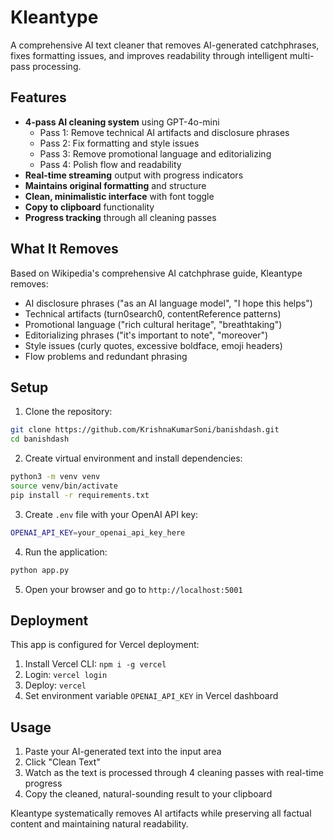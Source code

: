 # Kleantype

A comprehensive AI text cleaner that removes AI-generated catchphrases, fixes formatting issues, and improves readability through intelligent multi-pass processing.

## Features

- **4-pass AI cleaning system** using GPT-4o-mini
  - Pass 1: Remove technical AI artifacts and disclosure phrases
  - Pass 2: Fix formatting and style issues 
  - Pass 3: Remove promotional language and editorializing
  - Pass 4: Polish flow and readability
- **Real-time streaming** output with progress indicators
- **Maintains original formatting** and structure
- **Clean, minimalistic interface** with font toggle
- **Copy to clipboard** functionality
- **Progress tracking** through all cleaning passes

## What It Removes

Based on Wikipedia's comprehensive AI catchphrase guide, Kleantype removes:
- AI disclosure phrases ("as an AI language model", "I hope this helps")
- Technical artifacts (turn0search0, contentReference patterns)
- Promotional language ("rich cultural heritage", "breathtaking")
- Editorializing phrases ("it's important to note", "moreover")
- Style issues (curly quotes, excessive boldface, emoji headers)
- Flow problems and redundant phrasing

## Setup

1. Clone the repository:
```bash
git clone https://github.com/KrishnaKumarSoni/banishdash.git
cd banishdash
```

2. Create virtual environment and install dependencies:
```bash
python3 -m venv venv
source venv/bin/activate
pip install -r requirements.txt
```

3. Create `.env` file with your OpenAI API key:
```bash
OPENAI_API_KEY=your_openai_api_key_here
```

4. Run the application:
```bash
python app.py
```

5. Open your browser and go to `http://localhost:5001`

## Deployment

This app is configured for Vercel deployment:

1. Install Vercel CLI: `npm i -g vercel`
2. Login: `vercel login`
3. Deploy: `vercel`
4. Set environment variable `OPENAI_API_KEY` in Vercel dashboard

## Usage

1. Paste your AI-generated text into the input area
2. Click "Clean Text"
3. Watch as the text is processed through 4 cleaning passes with real-time progress
4. Copy the cleaned, natural-sounding result to your clipboard

Kleantype systematically removes AI artifacts while preserving all factual content and maintaining natural readability. 